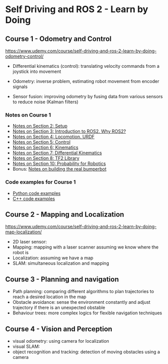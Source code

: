 # Self Driving and ROS 2 - Learn by Doing

## Course 1 - Odometry and Control

https://www.udemy.com/course/self-driving-and-ros-2-learn-by-doing-odometry-control/

- Differential kinematics (control): translating velocity commands from a joystick into movement

* Odometry: inverse problem, estimating robot movement from encoder signals

* Sensor fusion: improving odometry by fusing data from various sensors to reduce noise (Kalman filters) 

### Notes on Course 1

* [Notes on Section 2: Setup](./notes/Section_2_Setup.md)
* [Notes on Section 3: Introduction to ROS2. Why ROS2?](./notes/Section_3_Intro_to_ROS2_Why_ROS2.md)
* [Notes on Section 4: Locomotion. URDF](./notes/Section_4_Locomotion.md)
* [Notes on Section 5: Control](./notes/Section_5_Control.md)
* [Notes on Section 6: Kinematics](./notes/Section_6_Kinematics.md)
* [Notes on Section 7: Differential Kinematics](./notes/Section_7_Differential_Kinematics.md)
* [Notes on Section 8: TF2 Library](./notes/Section_8_TF2.md)
* [Notes on Section 10: Probability for Robotics](./notes/Section_10_Probability_for_Robotics.md)
* Bonus: [Notes on building the real bumperbot](./assembly/README.md)

### Code examples for Course 1

* [Python code examples](./notes/Python_code_examples.md)
* [C++ code examples](./notes/CPP_code_examples.md)

## Course 2 - Mapping and Localization

https://www.udemy.com/course/self-driving-and-ros-2-learn-by-doing-map-localization/

* 2D laser sensor: 
* Mapping: mapping with a laser scanner assuming we know where the robot is
* Localization: assuming we have a map
* SLAM: simultaneous localization and mapping

## Course 3 - Planning and navigation

* Path planning: comparing different algorithms to plan trajectories to reach a desired location in the map
* Obstacle avoidance: sense the environment constantly and adjust trajectory if there is an unexpected obstable 
* Behaviour trees: more complex logics for flexible navigation techniques

## Course 4 - Vision and Perception

* visual odometry: using camera for localization
* visual SLAM: 
* object recognition and tracking: detection of moving obstacles using a camera

